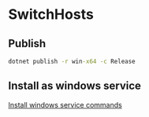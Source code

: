 # SwitchHosts

## Publish

```bat
dotnet publish -r win-x64 -c Release
```

## Install as windows service
[Install windows service commands](.\\SwitchHosts\\Readme.md)